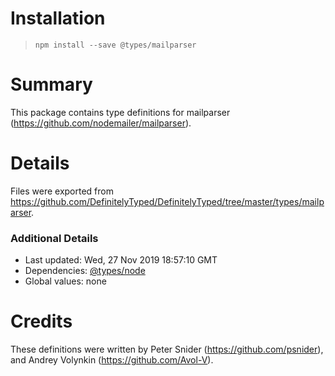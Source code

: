 # Installation
> `npm install --save @types/mailparser`

# Summary
This package contains type definitions for mailparser (https://github.com/nodemailer/mailparser).

# Details
Files were exported from https://github.com/DefinitelyTyped/DefinitelyTyped/tree/master/types/mailparser.

### Additional Details
 * Last updated: Wed, 27 Nov 2019 18:57:10 GMT
 * Dependencies: [@types/node](https://npmjs.com/package/@types/node)
 * Global values: none

# Credits
These definitions were written by Peter Snider (https://github.com/psnider), and Andrey Volynkin (https://github.com/Avol-V).
